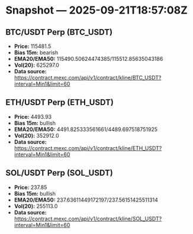 # Snapshot — 2025-09-21T18:57:08Z

## BTC/USDT Perp (BTC_USDT)
- **Price:** 115481.5
- **Bias 15m:** bearish
- **EMA20/EMA50:** 115490.50624474385/115512.85635043186
- **Vol(20):** 625297.0
- **Data source:** https://contract.mexc.com/api/v1/contract/kline/BTC_USDT?interval=Min1&limit=60

## ETH/USDT Perp (ETH_USDT)
- **Price:** 4493.93
- **Bias 15m:** bullish
- **EMA20/EMA50:** 4491.825333561661/4489.697518751925
- **Vol(20):** 352912.0
- **Data source:** https://contract.mexc.com/api/v1/contract/kline/ETH_USDT?interval=Min1&limit=60

## SOL/USDT Perp (SOL_USDT)
- **Price:** 237.85
- **Bias 15m:** bullish
- **EMA20/EMA50:** 237.63611449172197/237.56151425511314
- **Vol(20):** 255113.0
- **Data source:** https://contract.mexc.com/api/v1/contract/kline/SOL_USDT?interval=Min1&limit=60
